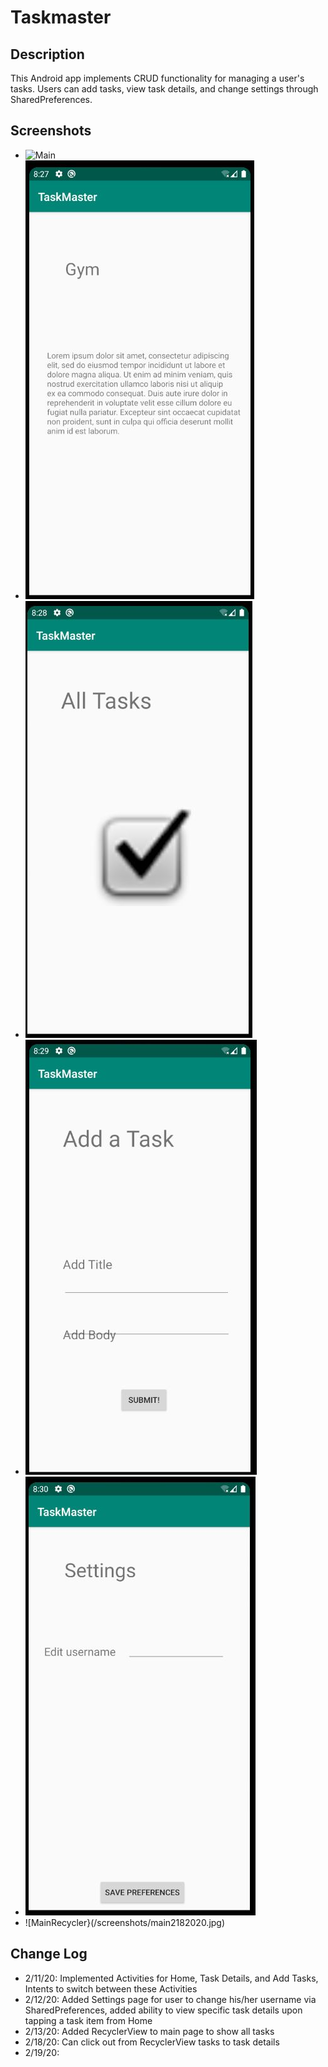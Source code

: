 # Taskmaster

## Description
This Android app implements CRUD functionality for managing a user's tasks. Users can add tasks, view task details, and change settings through SharedPreferences.

## Screenshots
- ![Main](/screenshots/main2142020.jpg)
- ![TaskDetail](/screenshots/taskdetail2132020.jpg)
- ![AllTasks](/screenshots/alltasks2132020.jpg)
- ![AddTask](/screenshots/addtask2132020.jpg)
- ![Settings](/screenshots/settings2132020.jpg)
- ![MainRecycler}(/screenshots/main2182020.jpg)

## Change Log
- 2/11/20: Implemented Activities for Home, Task Details, and Add Tasks, Intents to switch between these Activities
- 2/12/20: Added Settings page for user to change his/her username via SharedPreferences, added ability to view specific task details upon tapping a task item from Home
- 2/13/20: Added RecyclerView to main page to show all tasks
- 2/18/20: Can click out from RecyclerView tasks to task details
- 2/19/20: 

